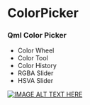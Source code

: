 # ColorPicker
### Qml Color Picker
+ Color Wheel
+ Color Tool
+ Color History
+ RGBA Slider
+ HSVA Slider

[![IMAGE ALT TEXT HERE](https://img.youtube.com/vi/g_IjqsMMFks/0.jpg)](https://youtu.be/g_IjqsMMFks)
